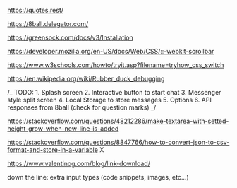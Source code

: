 https://quotes.rest/

https://8ball.delegator.com/

https://greensock.com/docs/v3/Installation

https://developer.mozilla.org/en-US/docs/Web/CSS/::-webkit-scrollbar

https://www.w3schools.com/howto/tryit.asp?filename=tryhow_css_switch

https://en.wikipedia.org/wiki/Rubber_duck_debugging

/_
TODO: 1. Splash screen 2. Interactive button to start chat 3. Messenger style split screen 4. Local Storage to store messages 5. Options 6. API responses from 8ball (check for question marks)
_/

https://stackoverflow.com/questions/48212286/make-textarea-with-setted-height-grow-when-new-line-is-added

https://stackoverflow.com/questions/8847766/how-to-convert-json-to-csv-format-and-store-in-a-variable X

https://www.valentinog.com/blog/link-download/

down the line: extra input types (code snippets, images, etc...)
